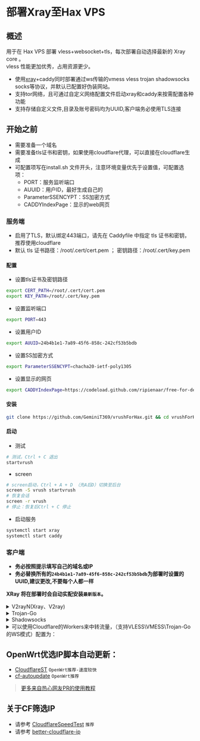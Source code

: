 
# 部署Xray至Hax VPS


## 概述

用于在 Hax VPS 部署 vless+websocket+tls，每次部署自动选择最新的 Xray core 。  
vless 性能更加优秀，占用资源更少。

* 使用[xray](https://github.com/XTLS/Xray-core)+caddy同时部署通过ws传输的vmess vless trojan shadowsocks socks等协议，并默认已配置好伪装网站。
* 支持tor网络，且可通过自定义网络配置文件启动xray和caddy来按需配置各种功能  
* 支持存储自定义文件,目录及账号密码均为UUID,客户端务必使用TLS连接  

## 开始之前

* 需要准备一个域名
* 需要准备tls证书和密钥，如果使用cloudflare代理，可以直接在cloudflare生成
* 可配置项写在install.sh 文件开头，注意环境变量优先于设置值，可配置选项：
  - PORT：服务监听端口
  - AUUID：用户ID，最好生成自己的
  - ParameterSSENCYPT：SS加密方式
  - CADDYIndexPage：显示的web网页

### 服务端

* 启用了TLS，默认绑定443端口，请先在 Caddyfile 中指定 tls 证书和密钥，推荐使用cloudflare
* 默认 tls 证书路径：/root/.cert/cert.pem ； 密钥路径：/root/.cert/key.pem
#### 配置
- 设置tls证书及密钥路径
```bash
export CERT_PATH=/root/.cert/cert.pem
export KEY_PATH=/root/.cert/key.pem
```
- 设置监听端口
```bash
export PORT=443
```
- 设置用户ID
```bash
export AUUID=24b4b1e1-7a89-45f6-858c-242cf53b5bdb
```
- 设置SS加密方式
```bash
export ParameterSSENCYPT=chacha20-ietf-poly1305
```
- 设置显示的网页
```bash
export CADDYIndexPage=https://codeload.github.com/ripienaar/free-for-dev/zip/master
```
#### 安装
```bash
git clone https://github.com/GeminiT369/vrushForHax.git && cd vrushForHax && bash install.sh
```
#### 启动
- 测试
```bash
# 测试，Ctrl + C 退出
startvrush
```
- screen
```bash
# screen启动，Ctrl + A + D （先A后D）切换至后台
screen -S vrush startvrush
# 恢复会话
screen -r vrush
# 停止：恢复后Ctrl + C 停止
```
- 启动服务
```bash
systemctl start xray
systemctl start caddy
```

### 客户端
* **务必按照提示填写自己的域名或IP**  
* **务必替换所有的`24b4b1e1-7a89-45f6-858c-242cf53b5bdb`为部署时设置的UUID,建议更改,不要每个人都一样**  

**XRay 将在部署时会自动实配安装`最新版本`。**



<details>
<summary>V2rayN(Xray、V2ray)</summary>

```bash
* 客户端下载：https://github.com/2dust/v2rayN/releases
* 代理协议：vless 或 vmess
* 地址：此处填写自己的域名 或 CF优选IP
* 端口：443
* 默认UUID：24b4b1e1-7a89-45f6-858c-242cf53b5bdb
* vmess额外id：0
* 加密：none
* 传输协议：ws
* 伪装类型：none
* 伪装域名：此处填写自己的域名
* 路径：/24b4b1e1-7a89-45f6-858c-242cf53b5bdb-vless   # vless使用（/UUID-vless）
       或 /24b4b1e1-7a89-45f6-858c-242cf53b5bdb-vmess   # vmess使用（/UUID-vmess）
* 底层传输安全：tls
* 跳过证书验证：false
```
</details>

<details>
<summary>Trojan-Go</summary>

```bash
* 客户端下载: https://github.com/p4gefau1t/trojan-go/releases
{
    "run_type": "client",
    "local_addr": "127.0.0.1",
    "local_port": 1080,
    "remote_addr": "此处填写自己的域名 或 CF优选IP",
    "remote_port": 443,
    "password": [
        "24b4b1e1-7a89-45f6-858c-242cf53b5bdb"
    ],
    "websocket": {
        "enabled": true,
        "path": "/24b4b1e1-7a89-45f6-858c-242cf53b5bdb-trojan",
        "host": "此处填写自己的域名"
    }
}
```
</details>

<details>
<summary>Shadowsocks</summary>

```bash
* 客户端下载：https://github.com/shadowsocks/shadowsocks-windows/releases/
* 服务器地址: 此处填写自己的域名 或 CF优选IP
* 端口: 443
* 密码：24b4b1e1-7a89-45f6-858c-242cf53b5bdb
* 加密：chacha20-ietf-poly1305
* 插件程序：xray-plugin_windows_amd64.exe
     # 需将插件https://github.com/shadowsocks/xray-plugin/releases下载解压后放至shadowsocks同目录
     # sagerNet等app需要启用v2ray插件
* 插件选项: tls;host=此处填写自己的域名;path=/24b4b1e1-7a89-45f6-858c-242cf53b5bdb-ss
```
</details>

<details>
<summary>可以使用Cloudflare的Workers来中转流量，（支持VLESS\VMESS\Trojan-Go的WS模式）配置为：</summary>

```js
const serverList = [
    '地址1',
    '地址2',
    ...
    ...
];

addEventListener(
    "fetch",event => {
    
        let nd = new Date();

        let host = serverList[nd.getDate()%serverList.length]
        
        let url=new URL(event.request.url);
        url.hostname=host;
        let request=new Request(url,event.request);
        event. respondWith(
            fetch(request)
        )
    }
)
```
</details>

## OpenWrt优选IP脚本自动更新：

* [CloudflareST](https://github.com/Lbingyi/CloudflareST) `OpenWrt推荐-速度较快`
* [cf-autoupdate](https://github.com/Lbingyi/cf-autoupdate) `OpenWrt推荐`

> [更多来自热心网友PR的使用教程](/tutorial)

## 关于CF筛选IP

* 请参考 [CloudflareSpeedTest](https://github.com/XIU2/CloudflareSpeedTest) `推荐`
* 请参考 [better-cloudflare-ip](https://github.com/badafans/better-cloudflare-ip)


